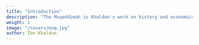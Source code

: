 ```yaml
---
title: "Introduction"
description: "The Muqaddimah is Khaldun's work on history and economics"
weight: 1
image: "/covers/muq.jpg"
author: Ibn Khaldun
---
```

